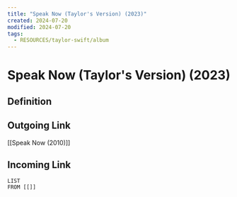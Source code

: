 ```yaml
---
title: "Speak Now (Taylor's Version) (2023)"
created: 2024-07-20
modified: 2024-07-20
tags:
  - RESOURCES/taylor-swift/album
---
```

# Speak Now (Taylor's Version) (2023)
## Definition

## Outgoing Link
[[Speak Now (2010)]]
## Incoming Link
```dataview
LIST
FROM [[]]
```
